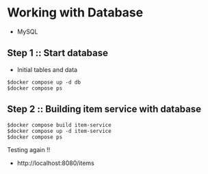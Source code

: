# Working with Database 
* MySQL

## Step 1 :: Start database
* Initial tables and data
```
$docker compose up -d db
$docker compose ps
```

## Step 2 :: Building item service with database
```
$docker compose build item-service
$docker compose up -d item-service
$docker compose ps
```

Testing again !!
* http://localhost:8080/items